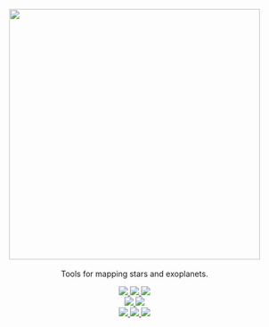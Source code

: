 <p align="center">
  <img width = "450" src="https://github.com/rodluger/starry/blob/master/docs/starry.png?raw=true"/>
  <br>
  <br>
  Tools for mapping stars and exoplanets.
  <p align="center">
    <!-- build code -->
    <a href="https://dev.azure.com/rodluger/starry/_build">
      <!--<img src="https://img.shields.io/azure-devops/build/rodluger/starry/4/master"/>-->
      <img src="https://badgen.net/azure-pipelines/rodluger/starry/4?label=build"/>
    </a>
    <!-- main tests -->
    <a href="https://dev.azure.com/rodluger/starry/_build">
      <img src="https://img.shields.io/azure-devops/tests/rodluger/starry/4/master"/>
    </a>
    <!-- main coveragee -->
    <a href="https://rodluger.github.io/starry/latest/coverage/">
      <img src="https://rodluger.github.io/starry/latest/coverage/coverage.svg"/>
    </a>
    <br/>
    <!-- extensions -->
    <a href="https://dev.azure.com/rodluger/starry/_build">
      <img src="https://img.shields.io/azure-devops/tests/rodluger/starry/5/master?label=extensions%20tests"/>
    </a>
    <!-- extensions coveragee -->
    <a href="https://rodluger.github.io/starry/latest/coverage-extensions/">
      <img src="https://rodluger.github.io/starry/latest/coverage-extensions/coverage.svg"/>
    <br/>
    <!-- build docs -->
    <a href="https://rodluger.github.io/starry/latest">
      <!--<img src="https://img.shields.io/azure-devops/build/rodluger/starry/7/master?label=docs"/>-->
      <img src="https://badgen.net/azure-pipelines/rodluger/starry/7?label=docs"/>
    </a>
    <!-- build notebooks -->
    <a href="https://rodluger.github.io/starry/latest/tutorials.html">
      <!--<img src="https://img.shields.io/azure-devops/build/rodluger/starry/6/master?label=notebooks"/>-->
      <img src="https://badgen.net/azure-pipelines/rodluger/starry/6?label=notebooks"/>
    </a>
    <!-- read the paper -->
    <a href="http://adsabs.harvard.edu/abs/2019AJ....157...64L">
      <img src="https://img.shields.io/badge/paper-Astronomical%20Journal-blue.svg?style=flat"/>
    </a>
  </p>
</p>
